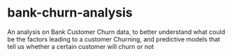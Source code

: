 # bank-churn-analysis
An analysis on Bank Customer Churn data, to better understand what could be the factors leading to a customer Churning, and predictive models that tell us whether a certain customer will churn or not

